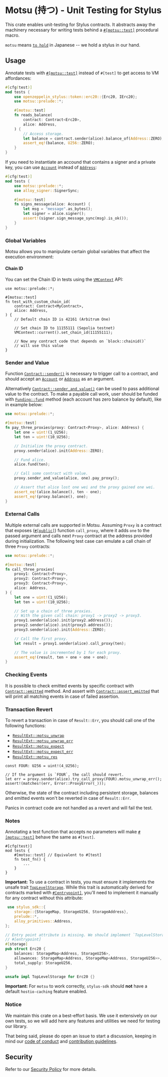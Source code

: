 # Motsu (持つ) - Unit Testing for Stylus

This crate enables unit-testing for Stylus contracts. It abstracts away the
machinery necessary for writing tests behind a [`#[motsu::test]`][test_attribute] procedural
macro.

`motsu` means [`to hold`][to-hold] in Japanese -- we hold a stylus in our hand.

[to-hold]: https://jisho.org/word/%E6%8C%81%E3%81%A4

## Usage

Annotate tests with [`#[motsu::test]`][test_attribute] instead of `#[test]`
to get access to VM affordances:

```rust
#[cfg(test)]
mod tests {
    use openzeppelin_stylus::token::erc20::{Erc20, IErc20};
    use motsu::prelude::*;

    #[motsu::test]
    fn reads_balance(
        contract: Contract<Erc20>,
        alice: Address,
    ) {
        // Access storage.
        let balance = contract.sender(alice).balance_of(Address::ZERO);
        assert_eq!(balance, U256::ZERO);
    }
}
```

If you need to instantiate an accound that contains a signer and a private key,
you can use [`Account`][account] instead of [`Address`][address]:

```rust
#[cfg(test)]
mod tests {
    use motsu::prelude::*;
    use alloy_signer::SignerSync;

    #[motsu::test]
    fn signs_message(alice: Account) {
        let msg = "message".as_bytes();
        let signer = alice.signer();
        assert!(signer.sign_message_sync(msg).is_ok());
    }
}
```

### Global Variables

Motsu allows you to manipulate certain global variables that affect the
execution environment:

#### Chain ID

You can set the Chain ID in tests using the [`VMContext`][vm_context] API:

```rust,ignore
use motsu::prelude::*;

#[motsu::test]
fn test_with_custom_chain_id(
    contract: Contract<MyContract>,
    alice: Address,
) {
    // Default chain ID is 42161 (Arbitrum One)

    // Set chain ID to 11155111 (Sepolia testnet)
    VMContext::current().set_chain_id(11155111);

    // Now any contract code that depends on `block::chainid()` 
    // will use this value
}
```

### Sender and Value

Function [`Contract::sender()`][contract_sender] is necessary to trigger call to a contract, and
should accept an [`Account`][account] or [`Address`][address] as an
argument.

Alternatively [`Contract::sender_and_value()`][contract_sender_and_value] can be used to pass
additional
value to the contract.
To make a payable call work, user should be funded with [`Funding::fund`][funding_fund] method
(each account has zero balance by default), like in example below:

```rust
use motsu::prelude::*;

#[motsu::test]
fn pay_three_proxies(proxy: Contract<Proxy>, alice: Address) {
    let one = uint!(1_U256);
    let ten = uint!(10_U256);

    // Initialize the proxy contract.
    proxy.sender(alice).init(Address::ZERO);

    // Fund alice.
    alice.fund(ten);

    // Call some contract with value.
    proxy.sender_and_value(alice, one).pay_proxy();

    // Assert that alice lost one wei and the proxy gained one wei.
    assert_eq!(alice.balance(), ten - one);
    assert_eq!(proxy.balance(), one);
}
```

### External Calls

Multiple external calls are supported in Motsu.
Assuming `Proxy` is a contract that exposes ([`#[public]`][stylus_sdk_public]) function `call_proxy`,
where it adds `one` to the passed argument and calls next `Proxy` contract
at the address provided during initialization.
The following test case can emulate a call chain of three `Proxy` contracts:

```rust
use motsu::prelude::*;

#[motsu::test]
fn call_three_proxies(
    proxy1: Contract<Proxy>,
    proxy2: Contract<Proxy>,
    proxy3: Contract<Proxy>,
    alice: Address,
) {
    let one = uint!(1_U256);
    let ten = uint!(10_U256);

    // Set up a chain of three proxies.
    // With the given call chain: proxy1 -> proxy2 -> proxy3.
    proxy1.sender(alice).init(proxy2.address());
    proxy2.sender(alice).init(proxy3.address());
    proxy3.sender(alice).init(Address::ZERO);

    // Call the first proxy.
    let result = proxy1.sender(alice).call_proxy(ten);

    // The value is incremented by 1 for each proxy.
    assert_eq!(result, ten + one + one + one);
}
```

### Checking Events

It is possible to check emitted events by specific contract with
[`Contract::emitted`][contract_emitted] method.
And assert with [`Contract::assert_emitted`][contract_assert_emitted] that will print all matching
events in case of failed assertion.

### Transaction Revert

To revert a transaction in case of `Result::Err`, you should call one of
the following functions:

- [`ResultExt::motsu_unwrap`][result_motsu_unwrap]
- [`ResultExt::motsu_unwrap_err`][result_motsu_unwrap_err]
- [`ResultExt::motsu_expect`][result_motsu_expect]
- [`ResultExt::motsu_expect_err`][result_motsu_expect_err]
- [`ResultExt::motsu_res`][result_motsu_res]

```rust, ignore
const FOUR: U256 = uint!(4_U256);

// If the argument is `FOUR`, the call should revert.
let err = proxy.sender(alice).try_call_proxy(FOUR).motsu_unwrap_err();
assert!(matches!(err, Error::ProxyError(_)));
```

Otherwise, the state of the contract including persistent storage, balances
and emitted events won't be reverted in case of `Result::Err`.

Panics in contract code are not handled as a revert and will fail the test.

### Notes

Annotating a test function that accepts no parameters will make
[`#[motsu::test]`][test_attribute] behave the same as `#[test]`.

```rust,ignore
#[cfg(test)]
mod tests {
    #[motsu::test] // Equivalent to #[test]
    fn test_fn() {
        ...
    }
}
```

**Important:** To use a contract in tests, you must ensure it implements the
unsafe trait [`TopLevelStorage`][stylus_sdk_top_level_storage].
While this trait is automatically derived for contracts marked with
[`#[entrypoint]`][stylus_sdk_entrypoint], you'll need to implement
it manually for any contract without this attribute:

```rust
 use stylus_sdk::{
    storage::{StorageMap, StorageU256, StorageAddress},
    prelude::*,
    alloy_primitives::Address,
};

// Entry point attribute is missing. We should implement `TopLevelStorage` ourselves.
// #[entrypoint]
#[storage]
pub struct Erc20 {
    balances: StorageMap<Address, StorageU256>,
    allowances: StorageMap<Address, StorageMap<Address, StorageU256>>,
    total_supply: StorageU256,
}

unsafe impl TopLevelStorage for Erc20 {}
```

**Important:** For `motsu` to work correctly, `stylus-sdk` should **not** have
a default `hostio-caching` feature enabled.

### Notice

We maintain this crate on a best-effort basis. We use it extensively on our own
tests, so we will add here any features and utilities we need for testing our library.

That being said, please do open an issue to start a discussion, keeping in mind
our [code of conduct] and [contribution guidelines].

[code of conduct]: ../../CODE_OF_CONDUCT.md

[contribution guidelines]: ../../CONTRIBUTING.md

## Security

Refer to our [Security Policy] for more details.

[Security Policy]: ../../SECURITY.md

[test_attribute]: crate::test

[account]: crate::prelude::Account

[address]: stylus_sdk::alloy_primitives::Address

[vm_context]: crate::prelude::VMContext

[contract_sender]: crate::prelude::Contract::sender

[contract_sender_and_value]: crate::prelude::Contract::sender_and_value

[funding_fund]: crate::prelude::Funding::fund

[stylus_sdk_public]: stylus_sdk::prelude::public

[contract_emitted]: crate::prelude::Contract::emitted

[contract_assert_emitted]: crate::prelude::Contract::assert_emitted

[result_motsu_unwrap]: crate::prelude::ResultExt::motsu_unwrap

[result_motsu_unwrap_err]: crate::prelude::ResultExt::motsu_unwrap_err

[result_motsu_expect]: crate::prelude::ResultExt::motsu_expect

[result_motsu_expect_err]: crate::prelude::ResultExt::motsu_expect_err

[result_motsu_res]: crate::prelude::ResultExt::motsu_res

[stylus_sdk_top_level_storage]: stylus_sdk::prelude::TopLevelStorage

[stylus_sdk_entrypoint]: stylus_sdk::prelude::entrypoint